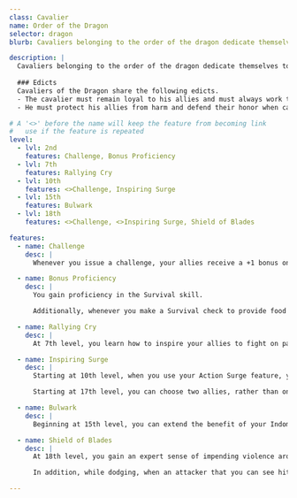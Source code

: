 ```yaml
---
class: Cavalier
name: Order of the Dragon
selector: dragon
blurb: Cavaliers belonging to the order of the dragon dedicate themselves to a group of like-minded individuals, be it a mercenary company or a small band of adventurers.

description: |
  Cavaliers belonging to the order of the dragon dedicate themselves to a group of like-minded individuals, be it a mercenary company or a small band of adventurers. These cavaliers believe in loyalty and friendship, and are willing to lay down their lives to protect their allies.
  
  ### Edicts
  Cavaliers of the Dragon share the following edicts.
  - The cavalier must remain loyal to his allies and must always work to further the aims of the group. 
  - He must protect his allies from harm and defend their honor when called into doubt.

# A '<>' before the name will keep the feature from becoming link
#   use if the feature is repeated
level:
  - lvl: 2nd
    features: Challenge, Bonus Proficiency
  - lvl: 7th
    features: Rallying Cry
  - lvl: 10th
    features: <>Challenge, Inspiring Surge
  - lvl: 15th
    features: Bulwark
  - lvl: 18th
    features: <>Challenge, <>Inspiring Surge, Shield of Blades

features:
  - name: Challenge
    desc: |
      Whenever you issue a challenge, your allies receive a +1 bonus on all damage rolls against the target of your challenge as long as it is adjacent to you. This bonus increases by +1 at 10th level and again at 15th level.

  - name: Bonus Proficiency
    desc: |
      You gain proficiency in the Survival skill.

      Additionally, whenever you make a Survival check to provide food and water for your allies or to protect your allies from harsh weather, your proficiency bonus is doubled if it applies to the check.

  - name: Rallying Cry
    desc: |
      At 7th level, you learn how to inspire your allies to fight on past their injuries. When you use your Second Wind feature, you can choose up to three creatures who can see and hear you. Each one regains hit points equal to your fighter level. 

  - name: Inspiring Surge
    desc: |
      Starting at 10th level, when you use your Action Surge feature, you can choose an ally who can see and hear you. That ally can make one weapon attack as a reaction. 

      Starting at 17th level, you can choose two allies, rather than one. 

  - name: Bulwark
    desc: |
      Beginning at 15th level, you can extend the benefit of your Indomitable feature to an ally. When you decide to use Indomitable to reroll an Intelligence, a Wisdom, or a Charisma saving throw and you aren't incapacitated, you can choose one ally that also failed its saving throw against the same effect. If that ally can see or hear you, it can reroll its saving throw and must use the new roll. 

  - name: Shield of Blades
    desc: |
      At 18th level, you gain an expert sense of impending violence around you. When taking the Dodge action, you can extend your protection to those around you. Until the start of your next turn, your adjacent allies bonuses are considered as if they had taken the Dodge action.

      In addition, while dodging, when an attacker that you can see hits you or an adjacent ally with an attack, you can use your reaction to halve the attack's damage.

---
```

